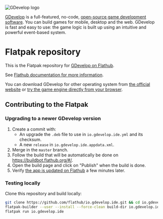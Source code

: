 ![GDevelop logo](https://raw.githubusercontent.com/flathub/io.gdevelop.ide/master/docs/GDevelop%20banner.png "GDevelop logo")

[GDevelop](http://gdevelop.io/) is a full-featured, no-code, [open-source game development software](https://github.com/4ian/GDevelop). You can build games for mobile, desktop and the web. GDevelop is fast and easy to use: the game logic is built up using an intuitive and powerful event-based system.

# Flatpak repository

This is the Flatpak repository for [GDevelop on Flathub](https://flathub.org/apps/details/io.gdevelop.ide).

See [Flathub documentation for more information](https://github.com/flathub/flathub/wiki/App-Maintenance).

You can download GDevelop for other operating system from [the official website](https://gdevelop.io/download) or [try the game engine directly from your browser](https://editor.gdevelop.io/).

## Contributing to the Flatpak

### Upgrading to a newer GDevelop version

1. Create a commit with:
   - An upgrade the `.deb` file to use in `io.gdevelop.ide.yml` and its checksum.
   - A new `release` in `io.gdevelop.ide.appdata.xml`.
2. Merge in the `master` branch.
3. Follow the build that will be automatically be done on https://buildbot.flathub.org/#/.
4. Open the build page and click on "Publish" when the build is done.
5. Verify [the app is updated on Flathub](https://flathub.org/apps/details/io.gdevelop.ide) a few minutes later.

### Testing locally

Clone this repository and build locally:

```sh
git clone https://github.com/flathub/io.gdevelop.ide.git && cd io.gdevelop.ide
flatpak-builder --user --install --force-clean build-dir io.gdevelop.ide.yml
flatpak run io.gdevelop.ide
```
